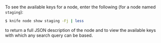 To see the available keys for a node, enter the following (for a node
named `staging`):

``` bash
$ knife node show staging -Fj | less
```

to return a full JSON description of the node and to view the available
keys with which any search query can be based.